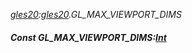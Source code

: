 _[gles20](../../modules/gles20/gles20-module.md):[gles20](../../modules/gles20/gles20-module.md).GL\_MAX\_VIEWPORT\_DIMS_
##### Const GL\_MAX\_VIEWPORT\_DIMS:[Int](../../modules/wonkey/wonkey-types-int.md)
